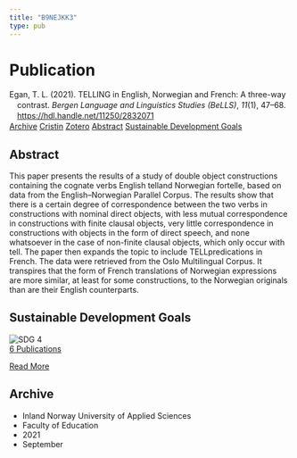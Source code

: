 ```yaml
---
title: "B9NEJKK3"
type: pub
---
```

<h1>Publication</h1>
<article id="csl-bib-container-B9NEJKK3" class="csl-bib-container">
  <div class="csl-bib-body" style="line-height: 1.35; padding-left: 1em; text-indent:-1em;">
  <div class="csl-entry">Egan, T. L. (2021). TELLING in English, Norwegian and French: A three-way contrast. <i>Bergen Language and Linguistics Studies (BeLLS)</i>, <i>11</i>(1), 47&#x2013;68. <a href="https://hdl.handle.net/11250/2832071">https://hdl.handle.net/11250/2832071</a></div>
</div>
  <div class="csl-bib-buttons">
    <a href="#taxonomy-article-B9NEJKK3" class="csl-bib-button">Archive</a>
    <a href="https://app.cristin.no/results/show.jsf?id=1936416" alt="Cristin URL" class="csl-bib-button">Cristin</a>
    <a href="http://zotero.org/groups/5402882/items/B9NEJKK3" alt="Zotero URL" class="csl-bib-button">Zotero</a>
    <a href="#abstract-article-B9NEJKK3" class="csl-bib-button">Abstract</a>
    <a href="#sdg-article-B9NEJKK3" class="csl-bib-button">Sustainable Development Goals</a>
  </div>
  <div id="csl-bib-meta-container-B9NEJKK3"></div>
</article>
<div id="csl-bib-meta-B9NEJKK3" class="csl-bib-meta">
  <article id="abstract-article-B9NEJKK3" class="abstract-article">
    <h1>Abstract</h1>
    This paper presents the results of a study of double object constructions containing the cognate verbs English telland Norwegian fortelle, based on data from the English–Norwegian Parallel Corpus. The results show that there is a certain degree of correspondence between the two verbs in constructions with nominal direct objects, with less mutual correspondence in constructions with finite clausal objects, very little correspondence in constructions with objects in the form of direct speech, and none whatsoever in the case of non-finite clausal objects, which only occur with tell. The paper then expands the topic to include TELLpredications in French. The data were retrieved from the Oslo Multilingual Corpus. It transpires that the form of French translations of Norwegian expressions are more similar, at least for some constructions, to the Norwegian originals than are their English counterparts.
  </article>
  <article id="sdg-article-B9NEJKK3" class="sdg-article">
    <h1>Sustainable Development Goals</h1>
    <div class="sdg-container"><div id="sdg4" class="sdg"> <img src="{{< params subfolder >}}images/sdg/sdg04_en.png" class="image" alt="SDG 4"> <div class="sdg-overlay"> <a href="{{< params subfolder >}}en/archive/?sdg=4#archive" class="sdg-publication-count"><span>6</span> Publications</a> <p><a href="https://sdgs.un.org/goals/goal4" class="sdg-read-more">Read More</a></p> </div> </div></div>
  </article>
  <article id="taxonomy-article-B9NEJKK3" class="taxonomy-article">
    <h1>Archive</h1>
    <ul>
      <li>Inland Norway University of Applied Sciences</li>
      <li>Faculty of Education</li>
      <li>2021</li>
      <li>September</li>
    </ul>
  </article>
</div>
